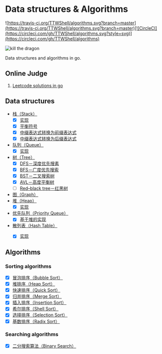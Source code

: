 # Data structures & Algorithms

![https://travis-ci.org/TTWShell/algorithms.svg?branch=master](https://travis-ci.org/TTWShell/algorithms.svg?branch=master)[![CircleCI](https://circleci.com/gh/TTWShell/algorithms.svg?style=svg)](https://circleci.com/gh/TTWShell/algorithms)

![kill the dragon](http://img08.deviantart.net/98ef/i/2012/197/8/a/kill_the_dragon_by_ragnz-d57gxnl.jpg)

Data structures and algorithms in go.

## Online Judge

1. [Leetcode solutions in go](leetcode)


## Data structures

* [栈（Stack）](stack)
    - [x] [实现](stack/stack.go)
    - [x] [平衡符号](stack/balanceSymbol.go)
    - [x] [中缀表达式转换为前缀表达式](stack/notation.go)
    - [x] [中缀表达式转换为后缀表达式](stack/notation.go)
* [队列（Queue）](queue)
    - [x] [实现](queue/queue.go)
* [树（Tree）](tree)
    - [x] [DFS－深度优先搜素](tree/tree.go)
    - [x] [BFS－广度优先搜索](tree/tree.go)
    - [x] [BST－二叉搜索树](tree/bst.go)
    - [x] [AVL－高度平衡树](tree/avl.go)
    - [ ] [Red–black tree－红黑树](tree/rbt.go)
* [图（Graph）](graph)
* [堆（Heap）](heap)
    - [x] [实现](heap/heap.go)
* [优先队列（Priority Queue）](priority-queue)
    - [x] [基于堆的实现](priority-queue/pq.go)
* [散列表（Hash Table）](hash-table)
    - [x] [实现](hash-table/hashtable.go)


## Algorithms

### Sorting algorithms

- [x] [冒泡排序（Bubble Sort）](sorting/bubble)
- [x] [堆排序（Heap Sort）](sorting/heap)
- [x] [快速排序（Quick Sort）](sorting/quick)
- [x] [归并排序（Merge Sort）](sorting/merge)
- [x] [插入排序（Insertion Sort）](sorting/insertion)
- [x] [希尔排序（Shell Sort）](sorting/shell)
- [x] [选择排序（Selection Sort）](sorting/selection)
- [x] [基数排序（Radix Sort）](sorting/radix)

### Searching algorithms

- [x] [二分搜索算法（Binary Search）](search/binary-search)
